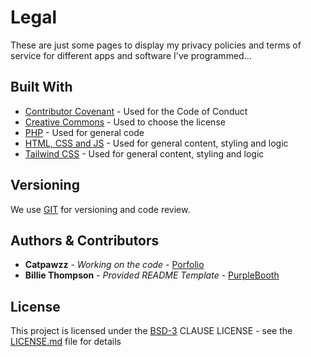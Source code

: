 # Legal

These are just some pages to display my privacy policies and terms of service for different apps and software I've programmed...

## Built With

  - [Contributor Covenant](https://www.contributor-covenant.org/) - Used
    for the Code of Conduct
  - [Creative Commons](https://creativecommons.org/) - Used to choose
    the license
  - [PHP](https://www.php.net/) - Used for general code
  - [HTML, CSS and JS](https://www.w3schools.com/html/) - Used for general content, styling and logic
  - [Tailwind CSS](https://tailwindcss.com) - Used for general content, styling and logic

## Versioning

We use [GIT](https://git-scm.com/) for versioning and code review.

## Authors & Contributors

  - **Catpawzz** - *Working on the code* - [Porfolio](https://catpawz.net)
  - **Billie Thompson** - *Provided README Template* - [PurpleBooth](https://github.com/PurpleBooth)

## License

This project is licensed under the [BSD-3](LICENSE)
CLAUSE LICENSE - see the [LICENSE.md](LICENSE) file for
details

